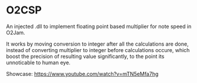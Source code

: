 # O2CSP
An injected .dll to implement floating point based multiplier for note speed in O2Jam.

It works by moving conversion to integer after all the calculations are done, instead of converting multiplier to integer before calculations occure, which boost the precision of resulting value significantly, to the point its unnoticable to human eye.

Showcase: https://www.youtube.com/watch?v=mTN5eMfa7hg